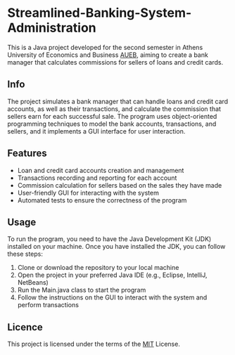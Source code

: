 # Streamlined-Banking-System-Administration
This is a Java project developed for the second semester in Athens University of Economics and Business [AUEB](https://www.aueb.gr/), aiming to create a bank manager that calculates commissions for sellers of loans and credit cards.

Info
--------------------
The project simulates a bank manager that can handle loans and credit card accounts, as well as their transactions, and calculate the commission that sellers earn for each successful sale. The program uses object-oriented programming techniques to model the bank accounts, transactions, and sellers, and it implements a GUI interface for user interaction.

Features
----------------
- Loan and credit card accounts creation and management
- Transactions recording and reporting for each account
- Commission calculation for sellers based on the sales they have made
- User-friendly GUI for interacting with the system
- Automated tests to ensure the correctness of the program

Usage
---------
To run the program, you need to have the Java Development Kit (JDK) installed on your machine. Once you have installed the JDK, you can follow these steps:

1. Clone or download the repository to your local machine
1. Open the project in your preferred Java IDE (e.g., Eclipse, IntelliJ, NetBeans)
1. Run the Main.java class to start the program
1. Follow the instructions on the GUI to interact with the system and perform transactions

Licence
---------------
This project is licensed under the terms of the [MIT](LICENCE.txt) License.
